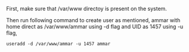 First, make sure that /var/www directoy is present on the system.

Then run following command to create user as mentioned, ammar with home direct as /var/www/ammar using -d flag and UID as 1457 using -u flag,

    useradd -d /var/www/ammar -u 1457 ammar